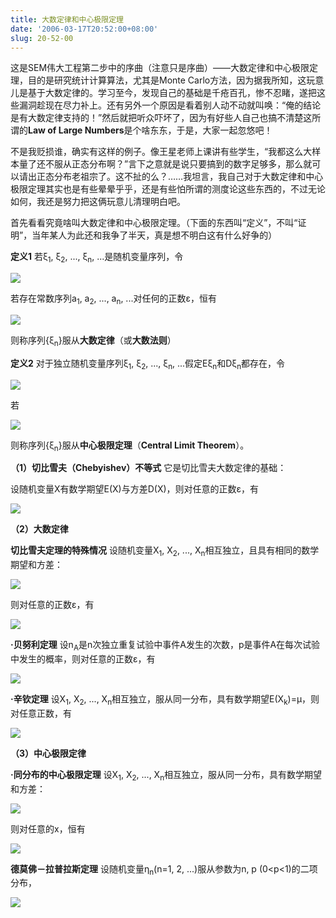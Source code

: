 ```yaml
---
title: 大数定律和中心极限定理
date: '2006-03-17T20:52:00+08:00'
slug: 20-52-00
---
```


这是SEM伟大工程第二步中的序曲（注意只是序曲）——大数定律和中心极限定理，目的是研究统计计算算法，尤其是Monte Carlo方法，因为据我所知，这玩意儿是基于大数定律的。学习至今，发现自己的基础是千疮百孔，惨不忍睹，遂把这些漏洞趁现在尽力补上。还有另外一个原因是看着别人动不动就叫唤：“俺的结论是有大数定律支持的！”然后就把听众吓坏了，因为有好些人自己也搞不清楚这所谓的**Law of Large Numbers**是个啥东东，于是，大家一起忽悠吧！


不是我贬损谁，确实有这样的例子。像王星老师上课讲有些学生，“我都这么大样本量了还不服从正态分布啊？”言下之意就是说只要搞到的数字足够多，那么就可以请出正态分布老祖宗了。这不扯的么？……我坦言，我自己对于大数定律和中心极限定理其实也是有些晕晕乎乎，还是有些怕所谓的测度论这些东西的，不过无论如何，我还是努力把这俩玩意儿清理明白吧。


首先看看究竟啥叫大数定律和中心极限定理。（下面的东西叫“定义”，不叫“证明”，当年某人为此还和我争了半天，真是想不明白这有什么好争的）


**定义1** 若ξ<SUB>1</SUB>, ξ<SUB>2</SUB>, ..., ξ<SUB>n</SUB>, ...是随机变量序列，令


![](https://db.yihui.name/hexun/b_CF09C7EA76B7BAC4.jpg)

若存在常数序列a<SUB>1</SUB>, a<SUB>2</SUB>, ..., a<SUB>n</SUB>, ...对任何的正数ε，恒有

![](https://db.yihui.name/hexun/b_32838923D31F0F19.jpg)

则称序列{ξ<SUB>n</SUB>}服从**大数定律**（或**大数法则**）


**定义2** 对于独立随机变量序列ξ<SUB>1</SUB>, ξ<SUB>2</SUB>, ..., ξ<SUB>n</SUB>, ...假定Eξ<SUB>n</SUB>和Dξ<SUB>n</SUB>都存在，令

![](https://db.yihui.name/hexun/b_A0C2FBEC36FB27BC.jpg)

若

![](https://db.yihui.name/hexun/b_704CA0F10A4E1CAF.jpg)

则称序列{ξ<SUB>n</SUB>}服从**中心极限定理**（**Central Limit Theorem**）。

**（1）切比雪夫（Chebyishev）不等式** 它是切比雪夫大数定律的基础：

设随机变量X有数学期望E(X)与方差D(X)，则对任意的正数ε，有

![](https://db.yihui.name/hexun/b_1DCFEC84780F60F6.jpg)

**（2）大数定律**


**切比雪夫定理的特殊情况** 设随机变量X<SUB>1</SUB>, X<SUB>2</SUB>, ..., X<SUB>n</SUB>相互独立，且具有相同的数学期望和方差：


![](https://db.yihui.name/hexun/b_2AEA9A5D20619741.jpg)

则对任意的正数ε，有


![](https://db.yihui.name/hexun/b_8E23163965A45570.jpg)

**·贝努利定理** 设n<SUB>A</SUB>是n次独立重复试验中事件A发生的次数，p是事件A在每次试验中发生的概率，则对任意的正数ε，有


![](https://db.yihui.name/hexun/b_C5D95ED93B154DA6.jpg)

**·辛钦定理** 设X<SUB>1</SUB>, X<SUB>2</SUB>, ..., X<SUB>n</SUB>相互独立，服从同一分布，具有数学期望E(X<SUB>k</SUB>)=μ，则对任意正数，有


![](https://db.yihui.name/hexun/b_AAEB74EC18FFC9D2.jpg)

**（3）中心极限定律**


**·同分布的中心极限定理** 设X<SUB>1</SUB>, X<SUB>2</SUB>, ..., X<SUB>n</SUB>相互独立，服从同一分布，具有数学期望和方差：


![](https://db.yihui.name/hexun/b_4FE2288307FFF259.jpg)

则对任意的x，恒有


![](https://db.yihui.name/hexun/b_94BC3E85BB876C97.jpg)

**德莫佛－拉普拉斯定理** 设随机变量η<SUB>n</SUB>(n=1, 2, ...)服从参数为n, p (0<p<1)的二项分布，

![](https://db.yihui.name/hexun/b_EC9D60AA1B877025.jpg)

